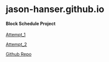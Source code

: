 # jason-hanser.github.io



#### Block Schedule Project

[Attempt_1](https://jason-hanser.github.io/block-schedule/block-schedule-walkthrough-p1.html)

[Attempt_2](https://htmlpreview.github.io/?https://github.com/jason-hanser/block-schedule/blob/master/block-schedule-walkthrough-p1.html)

[Github Repo](https://github.com/jason-hanser/block-schedule)





